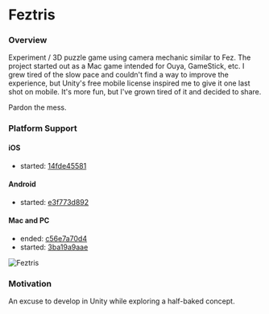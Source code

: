 # Feztris

### Overview

Experiment / 3D puzzle game using camera mechanic similar to Fez.  The project started out as a Mac game intended for Ouya, GameStick, etc. I grew tired of the slow pace and couldn't find a way to improve the experience, but Unity's free mobile license inspired me to give it one last shot on mobile.  It's more fun, but I've grown tired of it and decided to share.

Pardon the mess.


### Platform Support


#### iOS

* started: [14fde45581](https://github.com/chadpaulson/feztris/commit/14fde455818033f64e85c99413df3685cb8f930b)

#### Android

* started: [e3f773d892](https://github.com/chadpaulson/feztris/commit/e3f773d8924d7e3c11decf56ffcbae41a4bb47f8)

#### Mac and PC

* ended: [c56e7a70d4](https://github.com/chadpaulson/feztris/commit/c56e7a70d4d7b3fb63244f460e725697e7a8e4ac)
* started: [3ba19a9aae](https://github.com/chadpaulson/feztris/commit/3ba19a9aae7fb2a1272828b7c25a1ed347676b2a)


![Feztris](http://i.imgur.com/eOepV8Q.jpg "Feztris running on Kindle Fire")


### Motivation

An excuse to develop in Unity while exploring a half-baked concept.
